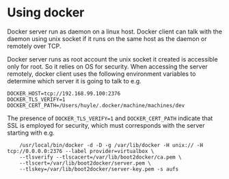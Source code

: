 # Using docker

Docker server run as daemon on a linux host. Docker client can talk with the daemon using unix socket if it runs on the same
host as the daemon or remotely over TCP.

Docker server runs as root account the unix socket it created is accessible only for root. So it relies on OS for 
security. When accessing the server remotely, docker client uses the following environment variables to determine 
which server it is going to talk to e.g.

    DOCKER_HOST=tcp://192.168.99.100:2376
    DOCKER_TLS_VERIFY=1
    DOCKER_CERT_PATH=/Users/huyle/.docker/machine/machines/dev

The presence of `DOCKER_TLS_VERIFY=1` and `DOCKER_CERT_PATH` indicate that SSL is employed for security, which 
must corresponds with the server starting with e.g.

        /usr/local/bin/docker -d -D -g /var/lib/docker -H unix:// -H tcp://0.0.0.0:2376 --label provider=virtualbox \
        --tlsverify --tlscacert=/var/lib/boot2docker/ca.pem \
        --tlscert=/var/lib/boot2docker/server.pem \
        --tlskey=/var/lib/boot2docker/server-key.pem -s aufs

